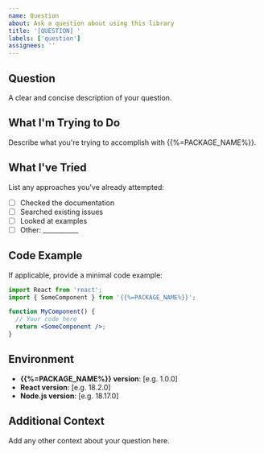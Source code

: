 ```yaml
---
name: Question
about: Ask a question about using this library
title: '[QUESTION] '
labels: ['question']
assignees: ''
---
```


## Question

A clear and concise description of your question.

## What I'm Trying to Do

Describe what you're trying to accomplish with {{%=PACKAGE_NAME%}}.

## What I've Tried

List any approaches you've already attempted:

- [ ] Checked the documentation
- [ ] Searched existing issues
- [ ] Looked at examples
- [ ] Other: ___________

## Code Example

If applicable, provide a minimal code example:

```jsx
import React from 'react';
import { SomeComponent } from '{{%=PACKAGE_NAME%}}';

function MyComponent() {
  // Your code here
  return <SomeComponent />;
}
```

## Environment

- **{{%=PACKAGE_NAME%}} version**: [e.g. 1.0.0]
- **React version**: [e.g. 18.2.0]
- **Node.js version**: [e.g. 18.17.0]

## Additional Context

Add any other context about your question here.